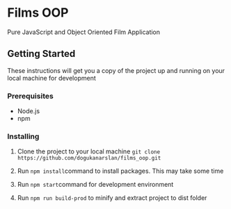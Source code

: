 # Films OOP

Pure JavaScript and Object Oriented Film Application

## Getting Started

These instructions will get you a copy of the project up and running on your local machine for development

### Prerequisites

-   Node.js
-   npm

### Installing

1. Clone the project to your local machine `git clone https://github.com/dogukanarslan/films_oop.git `

2. Run `npm install`command to install packages. This may take some time

3. Run `npm start`command for development environment

4. Run `npm run build-prod` to minify and extract project to dist folder
